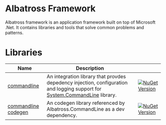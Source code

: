 # Albatross Framework
Albatross framework is an application framework built on top of Microsoft .Net.  It contains libraries and tools that solve common problems and patterns.

# Libraries
|Name|Description||
|-|-|-|
|[commandline](./Albatross.CommandLine)|An integration library that provdes depedency injection, configuration and logging support for [System.CommandLine](https://learn.microsoft.com/en-us/dotnet/standard/commandline/) library.|[![NuGet Version](https://img.shields.io/nuget/v/Albatross.CommandLine)](https://www.nuget.org/packages/Albatross.CommandLine)|
|[commandline codegen](./Albatross.CommandLine.CodeGen/)|An codegen library referenced by Albatross.CommandLine as a dev dependency.|[![NuGet Version](https://img.shields.io/nuget/v/Albatross.CommandLine.CodeGen)](https://www.nuget.org/packages/Albatross.CommandLine.CodeGen)|
